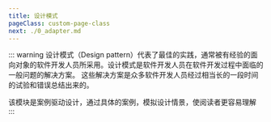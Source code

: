 ```yaml
---
title: 设计模式
pageClass: custom-page-class
next: ./0_adapter.md
---
```


::: warning
设计模式（Design pattern）代表了最佳的实践，通常被有经验的面向对象的软件开发人员所采用。设计模式是软件开发人员在软件开发过程中面临的一般问题的解决方案。
这些解决方案是众多软件开发人员经过相当长的一段时间的试验和错误总结出来的。

该模块是案例驱动设计，通过具体的案例，模拟设计情景，使阅读者更容易理解
:::

